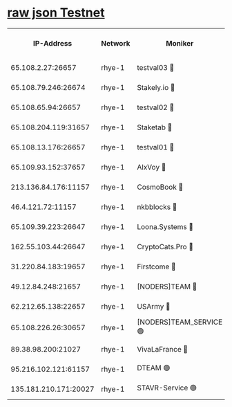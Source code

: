 
[raw json Testnet](https://rpc-check.quickt.stavr.tech/quickt/rpc-quickt-result.json)
=


<table><tr><th>IP-Address</th><th>Network</th><th>Moniker</th><th>Latest Block Height</th><th>Earliest Block Height</th><th>Catching Up</th><th>Tx Index</th><th>Voting Power</th><th>Scan Time</th></tr><tr><td>65.108.2.27:26657</td><td>rhye-1</td><td>testval03 🔴</td><td>3688763</td><td>1</td><td>False</td><td>on</td><td>5002050</td><td>2023-12-19T19:15:02.658675122UTC</td></tr><tr><td>65.108.79.246:26674</td><td>rhye-1</td><td>Stakely.io 🔴</td><td>3688763</td><td>1</td><td>False</td><td>on</td><td>10</td><td>2023-12-19T19:15:05.043600382UTC</td></tr><tr><td>65.108.65.94:26657</td><td>rhye-1</td><td>testval02 🔴</td><td>3688763</td><td>1</td><td>False</td><td>on</td><td>5002050</td><td>2023-12-19T19:15:05.853872746UTC</td></tr><tr><td>65.108.204.119:31657</td><td>rhye-1</td><td>Staketab 🔴</td><td>3688764</td><td>1</td><td>False</td><td>on</td><td>9900</td><td>2023-12-19T19:15:08.622558711UTC</td></tr><tr><td>65.108.13.176:26657</td><td>rhye-1</td><td>testval01 🔴</td><td>3688764</td><td>1</td><td>False</td><td>on</td><td>9582010</td><td>2023-12-19T19:15:09.292484693UTC</td></tr><tr><td>65.109.93.152:37657</td><td>rhye-1</td><td>AlxVoy 🔴</td><td>3688762</td><td>433101</td><td>False</td><td>on</td><td>92921</td><td>2023-12-19T19:14:59.579473247UTC</td></tr><tr><td>213.136.84.176:11157</td><td>rhye-1</td><td>CosmoBook 🔴</td><td>3688769</td><td>1674001</td><td>False</td><td>off</td><td>1528057</td><td>2023-12-19T19:15:36.545126443UTC</td></tr><tr><td>46.4.121.72:11157</td><td>rhye-1</td><td>nkbblocks 🔴</td><td>3688761</td><td>1781001</td><td>False</td><td>on</td><td>81901</td><td>2023-12-19T19:14:52.606753409UTC</td></tr><tr><td>65.109.39.223:26647</td><td>rhye-1</td><td>Loona.Systems 🔴</td><td>3688764</td><td>3287001</td><td>False</td><td>off</td><td>9949</td><td>2023-12-19T19:15:08.277429685UTC</td></tr><tr><td>162.55.103.44:26647</td><td>rhye-1</td><td>CryptoCats.Pro 🔴</td><td>3688770</td><td>3287001</td><td>False</td><td>off</td><td>9999</td><td>2023-12-19T19:15:41.209107629UTC</td></tr><tr><td>31.220.84.183:19657</td><td>rhye-1</td><td>Firstcome 🔴</td><td>3688763</td><td>3395933</td><td>False</td><td>off</td><td>732206</td><td>2023-12-19T19:15:02.296412351UTC</td></tr><tr><td>49.12.84.248:21657</td><td>rhye-1</td><td>[NODERS]TEAM 🔴</td><td>3688770</td><td>3550632</td><td>False</td><td>on</td><td>59990</td><td>2023-12-19T19:15:38.858943048UTC</td></tr><tr><td>62.212.65.138:22657</td><td>rhye-1</td><td>USArmy 🔴</td><td>3688763</td><td>3621001</td><td>False</td><td>on</td><td>7920</td><td>2023-12-19T19:15:01.931780388UTC</td></tr><tr><td>65.108.226.26:30657</td><td>rhye-1</td><td>[NODERS]TEAM_SERVICE 🟢</td><td>3688764</td><td>3654001</td><td>False</td><td>on</td><td>0</td><td>2023-12-19T19:15:08.950727951UTC</td></tr><tr><td>89.38.98.200:21027</td><td>rhye-1</td><td>VivaLaFrance 🔴</td><td>3688762</td><td>3676501</td><td>False</td><td>off</td><td>10000</td><td>2023-12-19T19:14:57.104481017UTC</td></tr><tr><td>95.216.102.121:61157</td><td>rhye-1</td><td>DTEAM 🟢</td><td>3688763</td><td>3682501</td><td>False</td><td>on</td><td>0</td><td>2023-12-19T19:15:05.444401920UTC</td></tr><tr><td>135.181.210.171:20027</td><td>rhye-1</td><td>STAVR-Service 🟢</td><td>3688766</td><td>3687001</td><td>False</td><td>on</td><td>0</td><td>2023-12-19T19:15:19.854619976UTC</td></tr></table>